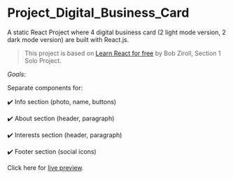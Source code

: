 # Project_Digital_Business_Card

A static React Project where 4 digital business card (2 light mode version, 2 dark mode version) are built with React.js.

> This project is based on [Learn React for free](https://scrimba.com/learn/learnreact) by Bob Ziroll, Section 1 Solo Project.

_Goals:_

Separate components for:

✔️ Info section (photo, name, buttons)

✔️ About section (header, paragraph)

✔️ Interests section (header, paragraph)

✔️ Footer section (social icons)

Click here for [live preview](https://karolinabodis.github.io/React_Projects/digital_business_card/build/index.html).
